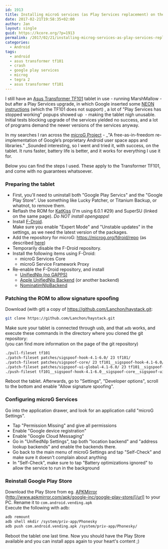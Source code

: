 ```yaml
---
id: 1913
title: Installing microG services (as Play Services replacement) on the Asus TF101 tablet
date: 2017-02-21T19:58:35+02:00
author: Jan
layout: single
guid: https://kcore.org/?p=1913
permalink: /2017/02/21/installing-microg-services-as-play-services-replacement-on-the-asus-tf101-tablet/
categories:
  - Android
tags:
  - android
  - asus transformer tf101
  - crash
  - google play services
  - microg
  - tegra 2
  - asus transformer tf101
---
```

I still have an [Asus Transformer TF101](http://www.gsmarena.com/asus_transformer_tf101-3936.php) tablet in use - running MarshMallow - but after a Play Services upgrade, in which Google inserted some [NEON instructions](https://en.wikipedia.org/wiki/ARM_architecture#NEON) (which the TF101 does not support) , a lot of "Play Services has stopped working" popups showed up  - making the tablet nigh unusable. Initial tests blocking upgrade of the services yielded no success, and a lot of programs demand the newer versions of the services anyway.

In my searches I ran across the [microG Project](https://microg.org/) - _"A free-as-in-freedom re-implementation of Google’s proprietary Android user space apps and libraries." _Sounded interesting, so I went and tried it, with success, on the tablet. It runs faster, battery life is better, and it works for everything I use it for.

Below you can find the steps I used. These apply to the Transformer TF101, and come with no guarantees whatsoever.

### Preparing the tablet

  * First, you'll need to uninstall both "Google Play Servics" and the "Google Play Store". Use something like Lucky Patcher, or Titanium Backup, or whatnot, to remove them.
  * Reflash the ROM for [KatKiss](https://forum.xda-developers.com/eee-pad-transformer/development/rom-t3318496) (I'm using 6.0.1 #29) and SuperSU (linked on the same page). _Do NOT install opengapps_!
  * Install [F-Droid](https://f-droid.org/).  
    Make sure you enable "Expert Mode" and "Unstable updates" in the settings, as we need the latest version of the packages.
  * Add the repository for microG: https://microg.org/fdroid/repo (as described [here](https://microg.org/download.html))
  * Temporarily disable the F-Droid repository.
  * Install the following items using F-Droid: 
      * microG Services Core
      * microG Service Framework Proxy
  * Re-enable the F-Droid repository, and install 
      * [UnifiedNlp (no GAPPS)](https://f-droid.org/repository/browse/?fdfilter=unifiednlp&fdid=com.google.android.gms)
      * [Apple UnifiedNlp Backend](https://f-droid.org/repository/browse/?fdfilter=unifiednlp&fdid=org.microg.nlp.backend.apple) (or another backend)
      * [NominatimNlpBackend](https://f-droid.org/repository/browse/?fdfilter=unifiednlp&fdid=org.microg.nlp.backend.nominatim)

### Patching the ROM to allow signature spoofing
  
Download (with git) a copy of https://github.com/Lanchon/haystack.git: 
```bash
git clone https://github.com/Lanchon/haystack.git
```

Make sure your tablet is connected through usb, and that `adb` works, and execute these commands in the directory where you cloned the git repository:  
(you can find more information on the page of the git repository)

```bash
./pull-fileset tf101
./patch-fileset patches/sigspoof-hook-4.1-6.0/ 23 tf101/
./patch-fileset patches/sigspoof-core/ 23 tf101__sigspoof-hook-4.1-6.0/
./patch-fileset patches/sigspoof-ui-global-4.1-6.0/ 23 tf101__sigspoof-hook-4.1-6.0__sigspoof-core/
./push-fileset tf101__sigspoof-hook-4.1-6.0__sigspoof-core__sigspoof-ui-global-4.1-6.0/
```

Reboot the tablet. Afterwards, go to "Settings", "Developer options", scroll to the bottom and enable "Allow signature spoofing".

### Configuring microG Services  
Go into the application drawer, and look for an application calld "microG Settings".

  * Tap "Permission Missing" and give all permissions
  * Enable "Google device registration"
  * Enable "Google Cloud Messaging"
  * Go in "UnifiedNlp Settings", tap both "location backend" and "address lookup backends" and enable the backends there.
  * Go back to the main menu of microG Settings and tap "Self-Check" and make sure it doesn't complain about anything
  * In "Self-Check", make sure to tap "Battery optimizations ignored" to allow the service to run in the background

### Reinstall Google Play Store  
Download the Play Store from eg. [APKMirror](http://www.apkmirror.com/apk/google-inc/google-play-store/) (http://www.apkmirror.com/apk/google-inc/google-play-store/[/url] to your PC. Rename it to `com.android.vending.apk`  
Execute the following with adb:

```bash
adb remount
adb shell mkdir /system/priv-app/Phonesky
adb push com.android.vending.apk /system/priv-app/Phonesky/
```
Reboot the tablet one last time. Now you should have the Play Store available and you can install apps again to your heart's content ;)